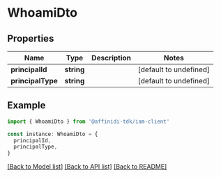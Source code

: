 # WhoamiDto

## Properties

| Name              | Type       | Description | Notes                  |
| ----------------- | ---------- | ----------- | ---------------------- |
| **principalId**   | **string** |             | [default to undefined] |
| **principalType** | **string** |             | [default to undefined] |

## Example

```typescript
import { WhoamiDto } from '@affinidi-tdk/iam-client'

const instance: WhoamiDto = {
  principalId,
  principalType,
}
```

[[Back to Model list]](../README.md#documentation-for-models) [[Back to API list]](../README.md#documentation-for-api-endpoints) [[Back to README]](../README.md)
